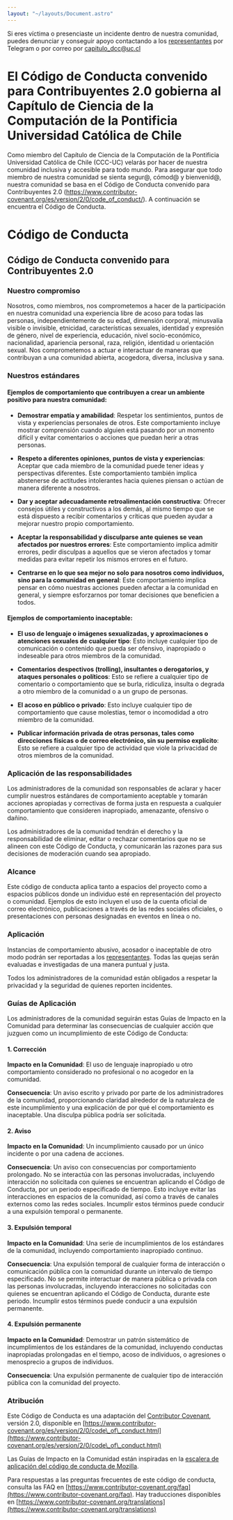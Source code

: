 ```yaml
---
layout: "~/layouts/Document.astro"
---
```


Si eres víctima o presenciaste un incidente dentro de
nuestra comunidad, puedes denunciar y conseguir apoyo
contactando a los <a href="/representantes">representantes</a>
por Telegram o por correo por capitulo_dcc@uc.cl

# El Código de Conducta convenido para Contribuyentes 2.0 gobierna al Capítulo de Ciencia de la Computación de la Pontificia Universidad Católica de Chile
Como miembro del Capítulo de Ciencia de la Computación de la Pontificia Universidad Católica de Chile (CCC-UC) velarás por hacer de nuestra comunidad inclusiva y accesible para todo mundo. Para asegurar que todo miembro de nuestra comunidad se sienta segur@, cómod@ y bienvenid@, nuestra comunidad se basa en el Código de Conducta convenido para Contribuyentes 2.0 (https://www.contributor-covenant.org/es/version/2/0/code_of_conduct/). A continuación se encuentra el Código de Conducta.

# Código de Conducta

## Código de Conducta convenido para Contribuyentes 2.0

### Nuestro compromiso
Nosotros, como miembros, nos comprometemos a hacer de la participación en nuestra comunidad una experiencia libre de acoso para todas las personas, independientemente de su edad, dimensión corporal, minusvalía visible o invisible, etnicidad, características sexuales, identidad y expresión de género, nivel de experiencia, educación, nivel socio-económico, nacionalidad, apariencia personal, raza, religión, identidad u orientación sexual.
Nos comprometemos a actuar e interactuar de maneras que contribuyan a una comunidad abierta, acogedora, diversa, inclusiva y sana.

### Nuestros estándares

#### Ejemplos de comportamiento que contribuyen a crear un ambiente positivo para nuestra comunidad:

- **Demostrar empatía y amabilidad**: Respetar los sentimientos, puntos de vista y experiencias personales de otros. Este comportamiento incluye mostrar comprensión cuando alguien está pasando por un momento difícil y evitar comentarios o acciones que puedan herir a otras personas.

- **Respeto a diferentes opiniones, puntos de vista y experiencias**: Aceptar que cada miembro de la comunidad puede tener ideas y perspectivas diferentes. Este comportamiento también implica abstenerse de actitudes intolerantes hacia quienes piensan o actúan de manera diferente a nosotros.

- **Dar y aceptar adecuadamente retroalimentación constructiva**: Ofrecer consejos útiles y constructivos a los demás, al mismo tiempo que se está dispuesto a recibir comentarios y críticas que pueden ayudar a mejorar nuestro propio comportamiento.

- **Aceptar la responsabilidad y disculparse ante quienes se vean afectados por nuestros errores**: Este comportamiento implica admitir errores, pedir disculpas a aquellos que se vieron afectados y tomar medidas para evitar repetir los mismos errores en el futuro.

- **Centrarse en lo que sea mejor no solo para nosotros como individuos, sino para la comunidad en general**: Este comportamiento implica pensar en cómo nuestras acciones pueden afectar a la comunidad en general, y siempre esforzarnos por tomar decisiones que beneficien a todos.

#### Ejemplos de comportamiento inaceptable:

- **El uso de lenguaje o imágenes sexualizadas, y aproximaciones o atenciones sexuales de cualquier tipo**: Esto incluye cualquier tipo de comunicación o contenido que pueda ser ofensivo, inapropiado o indeseable para otros miembros de la comunidad.

- **Comentarios despectivos (trolling), insultantes o derogatorios, y ataques personales o políticos**: Esto se refiere a cualquier tipo de comentario o comportamiento que se burla, ridiculiza, insulta o degrada a otro miembro de la comunidad o a un grupo de personas.

- **El acoso en público o privado**: Esto incluye cualquier tipo de comportamiento que cause molestias, temor o incomodidad a otro miembro de la comunidad.

- **Publicar información privada de otras personas, tales como direcciones físicas o de correo electrónico, sin su permiso explícito**: Esto se refiere a cualquier tipo de actividad que viole la privacidad de otros miembros de la comunidad.

### Aplicación de las responsabilidades

Los administradores de la comunidad son responsables de aclarar y hacer cumplir nuestros estándares de comportamiento aceptable y tomarán acciones apropiadas y correctivas de forma justa en respuesta a cualquier comportamiento que consideren inapropiado, amenazante, ofensivo o dañino.

Los administradores de la comunidad tendrán el derecho y la responsabilidad de eliminar, editar o rechazar comentarios que no se alineen con este Código de Conducta, y comunicarán las razones para sus decisiones de moderación cuando sea apropiado.

### Alcance

Este código de conducta aplica tanto a espacios del proyecto como a espacios públicos donde un individuo esté en representación del proyecto o comunidad. Ejemplos de esto incluyen el uso de la cuenta oficial de correo electrónico, publicaciones a través de las redes sociales oficiales, o presentaciones con personas designadas en eventos en línea o no.

### Aplicación

Instancias de comportamiento abusivo, acosador o inaceptable de otro modo podrán ser reportadas a los <a href="/representantes">representantes</a>. Todas las quejas serán evaluadas e investigadas de una manera puntual y justa.

Todos los administradores de la comunidad están obligados a respetar la privacidad y la seguridad de quienes reporten incidentes.

### Guías de Aplicación

Los administradores de la comunidad seguirán estas Guías de Impacto en la Comunidad para determinar las consecuencias de cualquier acción que juzguen como un incumplimiento de este Código de Conducta:

#### 1. Corrección

**Impacto en la Comunidad**: El uso de lenguaje inapropiado u otro comportamiento considerado no profesional o no acogedor en la comunidad.

**Consecuencia**: Un aviso escrito y privado por parte de los administradores de la comunidad, proporcionando claridad alrededor de la naturaleza de este incumplimiento y una explicación de por qué el comportamiento es inaceptable. Una disculpa pública podría ser solicitada.

#### 2. Aviso

**Impacto en la Comunidad**: Un incumplimiento causado por un único incidente o por una cadena de acciones.

**Consecuencia**: Un aviso con consecuencias por comportamiento prolongado. No se interactúa con las personas involucradas, incluyendo interacción no solicitada con quienes se encuentran aplicando el Código de Conducta, por un periodo especificado de tiempo. Esto incluye evitar las interacciones en espacios de la comunidad, así como a través de canales externos como las redes sociales. Incumplir estos términos puede conducir a una expulsión temporal o permanente.

#### 3. Expulsión temporal

**Impacto en la Comunidad**: Una serie de incumplimientos de los estándares de la comunidad, incluyendo comportamiento inapropiado continuo.

**Consecuencia**: Una expulsión temporal de cualquier forma de interacción o comunicación pública con la comunidad durante un intervalo de tiempo especificado. No se permite interactuar de manera pública o privada con las personas involucradas, incluyendo interacciones no solicitadas con quienes se encuentran aplicando el Código de Conducta, durante este periodo. Incumplir estos términos puede conducir a una expulsión permanente.

#### 4. Expulsión permanente

**Impacto en la Comunidad**: Demostrar un patrón sistemático de incumplimientos de los estándares de la comunidad, incluyendo conductas inapropiadas prolongadas en el tiempo, acoso de individuos, o agresiones o menosprecio a grupos de individuos.

**Consecuencia**: Una expulsión permanente de cualquier tipo de interacción pública con la comunidad del proyecto.

### Atribución

Este Código de Conducta es una adaptación del [Contributor Covenant](https://www.contributor-covenant.org), versión 2.0, disponible en [https://www.contributor-covenant.org/es/version/2/0/code\_of\_conduct.html](https://www.contributor-covenant.org/es/version/2/0/code\_of\_conduct.html)

Las Guías de Impacto en la Comunidad están inspiradas en la [escalera de aplicación del código de conducta de Mozilla](https://github.com/mozilla/diversity).

Para respuestas a las preguntas frecuentes de este código de conducta, consulta las FAQ en [https://www.contributor-covenant.org/faq](https://www.contributor-covenant.org/faq). Hay traducciones disponibles en [https://www.contributor-covenant.org/translations](https://www.contributor-covenant.org/translations)
